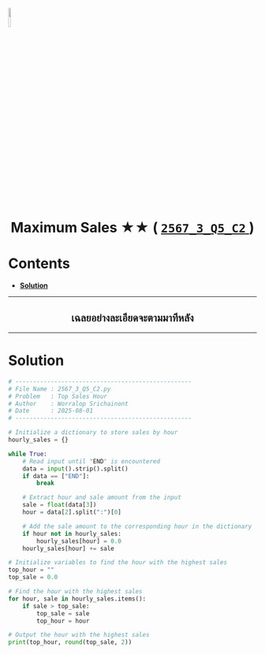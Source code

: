 <p align="left">
  <a href="../../README.md">
    <img src="../../../../Z99-OTHERS/00-common/00-back.png" style="width:10%">
  </a>
</p>

<div align="center">
  <h1>
    Maximum Sales ★★ (
      <a href="https://drive.google.com/file/d/1qWUIet-zn5YuB5f9ndRhYzUuGX5YOk8x/view?usp=sharing">
        <code>2567_3_Q5_C2</code>
      </a>
    )
  </h1>
</div>

# Contents

-   [**Solution**](#solution)

---

<div align="center">
  <h2>เฉลยอย่างละเอียดจะตามมาทีหลัง</h2>
</div>

---

# Solution

```python
# --------------------------------------------------
# File Name : 2567_3_Q5_C2.py
# Problem   : Top Sales Hour
# Author    : Worralop Srichainont
# Date      : 2025-08-01
# --------------------------------------------------

# Initialize a dictionary to store sales by hour
hourly_sales = {}

while True:
    # Read input until "END" is encountered
    data = input().strip().split()
    if data == ["END"]:
        break

    # Extract hour and sale amount from the input
    sale = float(data[3])
    hour = data[2].split(":")[0]

    # Add the sale amount to the corresponding hour in the dictionary
    if hour not in hourly_sales:
        hourly_sales[hour] = 0.0
    hourly_sales[hour] += sale

# Initialize variables to find the hour with the highest sales
top_hour = ""
top_sale = 0.0

# Find the hour with the highest sales
for hour, sale in hourly_sales.items():
    if sale > top_sale:
        top_sale = sale
        top_hour = hour

# Output the hour with the highest sales
print(top_hour, round(top_sale, 2))
```

